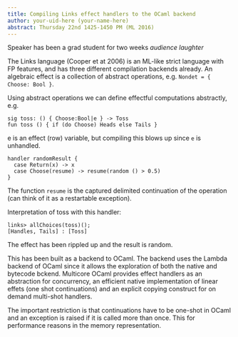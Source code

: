 ```yaml
---
title: Compiling Links effect handlers to the OCaml backend
author: your-uid-here (your-name-here)
abstract: Thursday 22nd 1425-1450 PM (ML 2016)
---
```


Speaker has been a grad student for two weeks *audience laughter*

The Links language (Cooper et at 2006) is an ML-like strict language with FP
features, and has three different compilation backends already. An algebraic
effect is a collection of abstract operations, e.g. `Nondet = { Choose: Bool
}`.

Using abstract operations we can define effectful computations abstractly, e.g.

```
sig toss: () { Choose:Bool|e } -> Toss
fun toss () { if (do Choose) Heads else Tails }
```

e is an effect (row) variable, but compiling this blows up since `e` is unhandled.

```
handler randomResult {
  case Return(x) -> x
  case Choose(resume) -> resume(random () > 0.5)
}
```

The function `resume` is the captured delimited continuation of the operation
(can think of it as a restartable exception).

Interpretation of toss with this handler:

```
links> allChoices(toss)();
[Handles, Tails] : [Toss]
```

The effect has been rippled up and the result is random.

This has been built as a backend to OCaml.  The backend uses the Lambda backend of OCaml since it allows the exploration of both the native and bytecode bckend.  Multicore OCaml provides effect handlers as an abstraction for concurrency, an efficient native implementation of linear effets (one shot continuations) and an explicit copying construct for on demand multi-shot handlers.

The important restriction is that continuations have to be one-shot in OCaml and an exception is raised if it is called more than once.  This for performance reasons in the memory representation.


